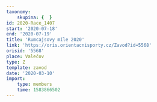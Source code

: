 ```yaml
---
taxonomy:
    skupina: {  }
id: 2020-Race_1407
start: '2020-07-18'
end: '2020-07-19'
title: 'Rumcajsovy míle 2020'
link: 'https://oris.orientacnisporty.cz/Zavod?id=5568'
orisid: '5568'
place: Valečov
type: Z
template: zavod
date: '2020-03-10'
import:
    type: members
    time: 1583866502
---
```

